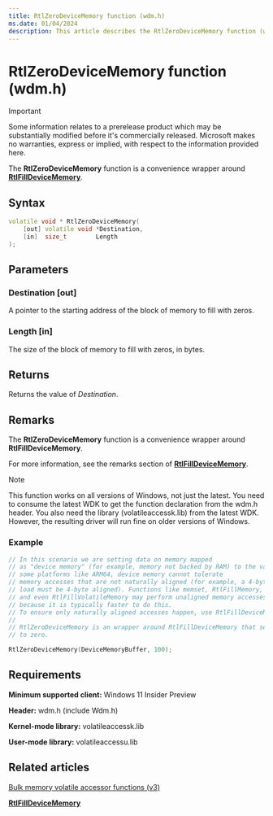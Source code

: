 ```yaml
---
title: RtlZeroDeviceMemory function (wdm.h)
ms.date: 01/04/2024
description: This article describes the RtlZeroDeviceMemory function (wdm.h).
---
```


# RtlZeroDeviceMemory function (wdm.h)

> [!IMPORTANT]
> Some information relates to a prerelease product which may be substantially modified before it's commercially released. Microsoft makes no warranties, express or implied, with respect to the information provided here.

The **RtlZeroDeviceMemory** function is a convenience wrapper around [**RtlFillDeviceMemory**](nf-wdm-rtlfilldevicememory.md).

## Syntax

```cpp
volatile void * RtlZeroDeviceMemory(
    [out] volatile void *Destination,
    [in]  size_t        Length
);
```

## Parameters

### Destination [out]

A pointer to the starting address of the block of memory to fill with zeros.

### Length [in]

The size of the block of memory to fill with zeros, in bytes.

## Returns

Returns the value of *Destination*.

## Remarks

The **RtlZeroDeviceMemory** function is a convenience wrapper around **RtlFillDeviceMemory**.

For more information, see the remarks section of [**RtlFillDeviceMemory**](nf-wdm-rtlfilldevicememory.md).

> [!NOTE]
> This function works on all versions of Windows, not just the latest. You need to consume the latest WDK to get the function declaration from the wdm.h header. You also need the library (volatileaccessk.lib) from the latest WDK. However, the resulting driver will run fine on older versions of Windows.

### Example

```cpp
// In this scenario we are setting data on memory mapped
// as "device memory" (for example, memory not backed by RAM) to the value zero. On
// some platforms like ARM64, device memory cannot tolerate
// memory accesses that are not naturally aligned (for example, a 4-byte
// load must be 4-byte aligned). Functions like memset, RtlFillMemory,
// and even RtlFillVolatileMemory may perform unaligned memory accesses
// because it is typically faster to do this.
// To ensure only naturally aligned accesses happen, use RtlFillDeviceMemory.
//
// RtlZeroDeviceMemory is an wrapper around RtlFillDeviceMemory that sets the memory
// to zero.

RtlZeroDeviceMemory(DeviceMemoryBuffer, 100);
```

## Requirements

**Minimum supported client:** Windows 11 Insider Preview

**Header:** wdm.h (include Wdm.h)

**Kernel-mode library:** volatileaccessk.lib

**User-mode library:** volatileaccessu.lib

## Related articles

[Bulk memory volatile accessor functions (v3)](bulk-memory-volatile-accessor-functions-v3.md)

[**RtlFillDeviceMemory**](nf-wdm-rtlfilldevicememory.md)

